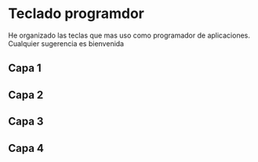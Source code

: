 # Teclado programdor

He organizado las teclas que mas uso como programador de aplicaciones. Cualquier sugerencia es bienvenida

##  Capa 1


##  Capa 2


##  Capa 3


##  Capa 4

